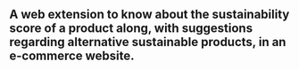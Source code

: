 ## A web extension to know about the sustainability score of a product along, with suggestions regarding alternative sustainable products, in an e-commerce website.
